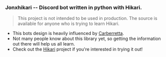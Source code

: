 ### Jonxhikari -- Discord bot written in python with Hikari.
> This project is not intended to be used in production.
> The source is available for anyone who is trying to learn Hikari.

- This bots design is heavily influenced by [Carberretta](https://github.com/Carberra/Carberretta).
- Not many people know about this library yet, so getting the information out there will help us all learn.
- Check out the [Hikari](https://github.com/hikari-py/hikari) project if you're interested in trying it out!
